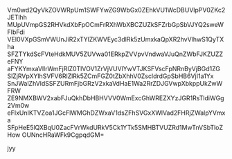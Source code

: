 Vm0wd2QyVkZOVWRpUm1SWFYwZG9WbGx0ZEhkVU1WcDBUVlpPV0ZKc2JETlhh
MUpUVmpGS2RHVkdXbFpOCmFrRXhWbXBCZUZkSFZrbGpSbVJYQ2sweWFIbFdi
VEI0VXpGSmVWUnJiR2xTYlZKWVEyc3dlRk5zUmxkaQpXR2hvVlhwS1QyTXha
SFZTYkdScFVteHdkMUV5ZUVwa01ERkpZVVpvVndwaVJuQnZWbFJKZUZZeFNY
aFYKYmxaVllrWmFjRlZ0TlVOV1ZrVjVUVlYwVTJKSFVscFpNRnByVjBGd1ZG
SlZjRVpXYlhSVFV6RlZlRk5ZCmFGZ0tZbXhhV0ZscldrdGpSbHB6VjI1a1Yx
SnJWalZhVldSSFZURmFjbGRzV2xkaVdHaE1Wa2RrZDJGVwpXbkppUkZwWFRW
ZE9NMXBWV2xabFJuQkhDbHBHVVV0WmExcGhWREZXYzJGR1RsTldiWGg2Vm0w
eFIxUnIKTVZoa1JGcFlWMGhDZWxaV1dsZFhSVGxXWlVad2FHRjZWalpYVmxa
SFpHeE5lQXBqU0ZacFVrWkdURkV5Ck1YTk5SMHBTVUZRd1MwTnVSbTloZHow
OUNncHRaWFk9CgpqdGM=

jyy